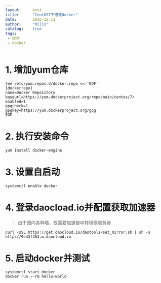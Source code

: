 ```yaml
---
layout:     post
title:      "CentOS7下搭建docker"
date:       2016-12-13
author:     "Milin"
catalog:    true
tags:
 - 技术
 - docker
---
```


# 1. 增加yum仓库
    tee /etc/yum.repos.d/docker.repo <<-'EOF'
    [dockerrepo]
    name=Docker Repository
    baseurl=https://yum.dockerproject.org/repo/main/centos/7/
    enabled=1
    gpgcheck=1
    gpgkey=https://yum.dockerproject.org/gpg
    EOF

# 2. 执行安装命令
    yum install docker-engine

# 3. 设置自启动
    systemctl enable docker

# 4. 登录daocload.io并配置获取加速器
>由于国内各种墙，故需要加速器中转镜像服务器

    curl -sSL https://get.daocloud.io/daotools/set_mirror.sh | sh -s http://9e43f463.m.daocloud.io

# 5. 启动docker并测试
    systemctl start docker
    docker run --rm hello-world